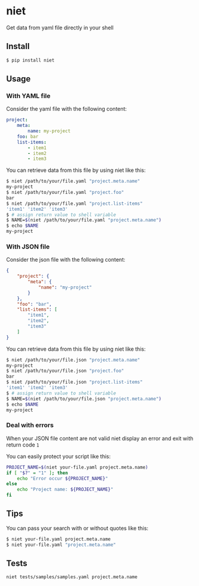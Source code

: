 # niet

Get data from yaml file directly in your shell

## Install

```sh
$ pip install niet
```

## Usage

### With YAML file

Consider the yaml file with the following content:
```yaml
project:
    meta:
        name: my-project
    foo: bar
    list-items:
        - item1
        - item2
        - item3
```

You can retrieve data from this file by using niet like this:
```sh
$ niet /path/to/your/file.yaml "project.meta.name"
my-project
$ niet /path/to/your/file.yaml "project.foo"
bar
$ niet /path/to/your/file.yaml "project.list-items"
'item1' 'item2' 'item3'
$ # assign return value to shell variable
$ NAME=$(niet /path/to/your/file.yaml "project.meta.name")
$ echo $NAME
my-project
```

### With JSON file

Consider the json file with the following content:
```json
{
    "project": {
        "meta": {
            "name": "my-project"
        }
    },
    "foo": "bar",
    "list-items": [
        "item1",
        "item2",
        "item3"
    ]
}
```

You can retrieve data from this file by using niet like this:
```sh
$ niet /path/to/your/file.json "project.meta.name"
my-project
$ niet /path/to/your/file.json "project.foo"
bar
$ niet /path/to/your/file.json "project.list-items"
'item1' 'item2' 'item3'
$ # assign return value to shell variable
$ NAME=$(niet /path/to/your/file.json "project.meta.name")
$ echo $NAME
my-project
```

### Deal with errors

When your JSON file content are not valid niet display an error and exit
with return code `1`

You can easily protect your script like this:
```sh
PROJECT_NAME=$(niet your-file.yaml project.meta.name)
if [ "$?" = "1" ]; then
    echo "Error occur ${PROJECT_NAME}"
else
    echo "Project name: ${PROJECT_NAME}"
fi
```

## Tips

You can pass your search with or without quotes like this:
```sh
$ niet your-file.yaml project.meta.name
$ niet your-file.yaml "project.meta.name"
```

## Tests

```sh
niet tests/samples/samples.yaml project.meta.name
```
